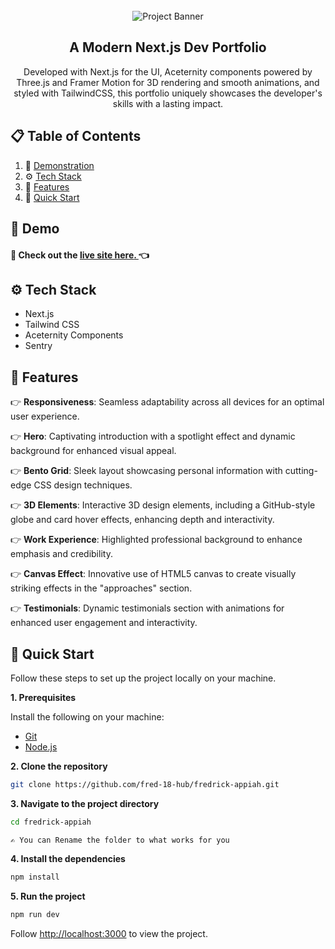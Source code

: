 <div align="center">
<br />
    <img src="https://1drv.ms/i/c/302396481d314642/IQQdMBT6o1TaRbqBZVrpHZe3AUrmHxKCVr_zTSCVHWqt2cw?width=1769&height=933" alt="Project Banner">
<br />
<h2> A Modern Next.js Dev Portfolio</h2>

<p>
  Developed with Next.js for the UI, Aceternity components powered by Three.js and Framer Motion for 3D rendering and smooth animations, and styled with TailwindCSS, this portfolio uniquely showcases the developer's skills with a lasting impact.
</p>
</div>

## 📋 <a name="table">Table of Contents</a>

1. 🤖 [Demonstration](#demonstration)
2. ⚙️ [Tech Stack](#tech-stack)
3. 🔋 [Features](#features)
4. 🤸 [Quick Start](#quick-start)

## <a name="demonstration">🤖 Demo</a>

<h4>
  🔗 Check out the
  <a href="https://fredrick-appiah.vercel.app/" target="_blank">
    <b>live site here</b>.
  </a>
  👈
</h4>

## <a name="tech-stack">⚙️ Tech Stack</a>

- Next.js
- Tailwind CSS
- Aceternity Components
- Sentry

## <a name="features">🔋 Features</a>

👉 **Responsiveness**: Seamless adaptability across all devices for an optimal user experience.

👉 **Hero**: Captivating introduction with a spotlight effect and dynamic background for enhanced visual appeal.

👉 **Bento Grid**: Sleek layout showcasing personal information with cutting-edge CSS design techniques.

👉 **3D Elements**: Interactive 3D design elements, including a GitHub-style globe and card hover effects, enhancing depth and interactivity.

👉 **Work Experience**: Highlighted professional background to enhance emphasis and credibility.

👉 **Canvas Effect**: Innovative use of HTML5 canvas to create visually striking effects in the "approaches" section.

👉 **Testimonials**: Dynamic testimonials section with animations for enhanced user engagement and interactivity.

## <a name="quick-start">🤸 Quick Start</a>

Follow these steps to set up the project locally on your machine.

**1. Prerequisites**

Install the following on your machine:

- [Git](https://git-scm.com/)
- [Node.js](https://nodejs.org/en)

**2. Clone the repository**

```bash
git clone https://github.com/fred-18-hub/fredrick-appiah.git
```

**3. Navigate to the project directory**

```bash
cd fredrick-appiah
```

`✍️ You can Rename the folder to what works for you`

**4. Install the dependencies**

```bash
npm install
```

**5. Run the project**

```bash
npm run dev
```

Follow [http://localhost:3000](http://localhost:3000) to view the project.
